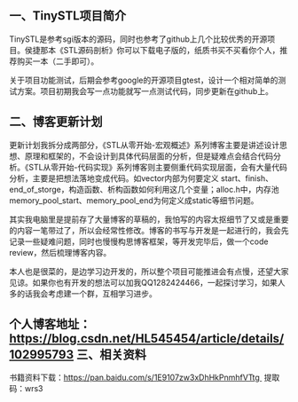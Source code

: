 一、TinySTL项目简介
---
TinySTL是参考sgi版本的源码，同时也参考了github上几个比较优秀的开源项目。侯捷那本《STL源码剖析》你可以下载电子版的，纸质书买不买看你个人，推荐购买一本（二手即可）。

 关于项目功能测试，后期会参考google的开源项目gtest，设计一个相对简单的测试方案。项目初期我会写一点功能就写一点测试代码，同步更新在github上。

二、博客更新计划
---
更新计划我拆分成两部分，《STL从零开始-宏观概述》系列博客主要是讲述设计思想、原理和框架的，不会设计到具体代码层面的分析，但是疑难点会结合代码分析。《STL从零开始-代码实现》系列博客则主要侧重代码实现层面，会有大量代码分析，主要是把想法落地变成代码。如vector内部为何要定义 start、finish、end_of_storge，构造函数、析构函数如何利用这几个变量；alloc.h中，内存池memory_pool_start、memory_pool_end为何定义成static等细节问题。

其实我电脑里是提前存了大量博客的草稿的，我怕写的内容太抠细节了又或是重要的内容一笔带过了，所以会经常性修改。博客的书写与开发是一起进行的，我会先记录一些疑难问题，同时也慢慢构思博客框架，等开发完毕后，做一个code review，然后梳理博客内容。

本人也是很菜的，是边学习边开发的，所以整个项目可能推进会有点慢，还望大家见谅。如果你也有开发的想法可以加我QQ1282424466，一起探讨学习，如果人多的话我会考虑建一个群，互相学习进步。

个人博客地址：https://blog.csdn.net/HL545454/article/details/102995793
三、相关资料
---
书籍资料下载：https://pan.baidu.com/s/1E9107zw3xDhHkPnmhfVTtg  提取码：wrs3
